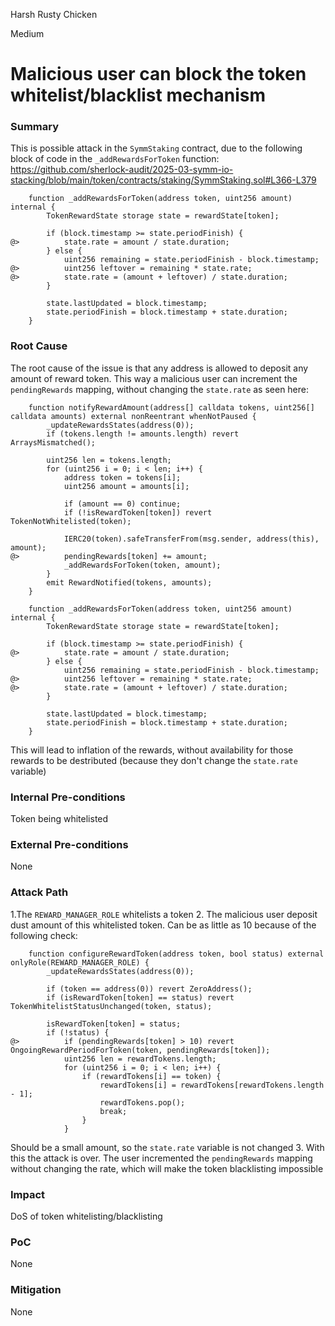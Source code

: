 Harsh Rusty Chicken

Medium

# Malicious user can block the token whitelist/blacklist mechanism

### Summary

This is possible attack in the `SymmStaking` contract, due to the following block of code in the `_addRewardsForToken` function:
https://github.com/sherlock-audit/2025-03-symm-io-stacking/blob/main/token/contracts/staking/SymmStaking.sol#L366-L379
```solidity
	function _addRewardsForToken(address token, uint256 amount) internal {
		TokenRewardState storage state = rewardState[token];

		if (block.timestamp >= state.periodFinish) {
@>			state.rate = amount / state.duration;
		} else {
			uint256 remaining = state.periodFinish - block.timestamp;
@>			uint256 leftover = remaining * state.rate;
@>			state.rate = (amount + leftover) / state.duration;
		}

		state.lastUpdated = block.timestamp;
		state.periodFinish = block.timestamp + state.duration;
	}
```

### Root Cause

The root cause of the issue is that any address is allowed to deposit any amount of reward token. This way a malicious user can increment the `pendingRewards` mapping, without changing the `state.rate` as seen here:
```solidity
	function notifyRewardAmount(address[] calldata tokens, uint256[] calldata amounts) external nonReentrant whenNotPaused {
		_updateRewardsStates(address(0));
		if (tokens.length != amounts.length) revert ArraysMismatched();

		uint256 len = tokens.length;
		for (uint256 i = 0; i < len; i++) {
			address token = tokens[i];
			uint256 amount = amounts[i];

			if (amount == 0) continue;
			if (!isRewardToken[token]) revert TokenNotWhitelisted(token);

			IERC20(token).safeTransferFrom(msg.sender, address(this), amount);
@>			pendingRewards[token] += amount;
			_addRewardsForToken(token, amount);
		}
		emit RewardNotified(tokens, amounts);
	}

```
```solidity
	function _addRewardsForToken(address token, uint256 amount) internal {
		TokenRewardState storage state = rewardState[token];

		if (block.timestamp >= state.periodFinish) {
@>			state.rate = amount / state.duration;
		} else {
			uint256 remaining = state.periodFinish - block.timestamp;
@>			uint256 leftover = remaining * state.rate;
@>			state.rate = (amount + leftover) / state.duration;
		}

		state.lastUpdated = block.timestamp;
		state.periodFinish = block.timestamp + state.duration;
	}
```
This will lead to inflation of the rewards, without availability for those rewards to be destributed (because they don't change the `state.rate` variable)

### Internal Pre-conditions

Token being whitelisted

### External Pre-conditions

None

### Attack Path

1.The `REWARD_MANAGER_ROLE` whitelists a token
2. The malicious user deposit dust amount of this whitelisted token. Can be as little as 10 because of the following check:
```solidity
	function configureRewardToken(address token, bool status) external onlyRole(REWARD_MANAGER_ROLE) {
		_updateRewardsStates(address(0));

		if (token == address(0)) revert ZeroAddress();
		if (isRewardToken[token] == status) revert TokenWhitelistStatusUnchanged(token, status);

		isRewardToken[token] = status;
		if (!status) {
@>			if (pendingRewards[token] > 10) revert OngoingRewardPeriodForToken(token, pendingRewards[token]);
			uint256 len = rewardTokens.length;
			for (uint256 i = 0; i < len; i++) {
				if (rewardTokens[i] == token) {
					rewardTokens[i] = rewardTokens[rewardTokens.length - 1];
					rewardTokens.pop();
					break;
				}
			}
```
Should be a small amount, so the `state.rate` variable is not changed
3. With this the attack is over. The user incremented the `pendingRewards` mapping without changing the rate, which will make the token blacklisting impossible

### Impact

DoS of token whitelisting/blacklisting
### PoC

None

### Mitigation

None